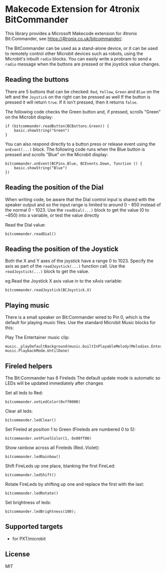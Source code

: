 # Makecode Extension for 4tronix BitCommander

This library provides a Microsoft Makecode extension for 4tronix Bit:Commander, see
https://4tronix.co.uk/bitcommander/.

The BitCommander can be used as a stand-alone device, or it can be used to remotely control other Microbit devices such as robots, using the Microbit's inbuilt `radio` blocks.
You can easily write a probram to send a `radio` message when the buttons are pressed or the joystick value changes.

## Reading the buttons

There are 5 buttons that can be checked: `Red`, `Yellow`, `Green` and `Blue` on the left and the `Joystick` on the right can be pressed as well
If the button is pressed it will return `true`. If it isn't pressed, then it returns `false`.

The following code checks the Green button and, if pressed, scrolls "Green" on the Microbit display:

```blocks
if (bitcommander.readButton(BCButtons.Green)) {
    basic.showString("Green")
}
```

You can also respond directly to a button press or release event using the `onEvent(...)` block.
The following code runs when the Blue button is pressed and scrolls "Blue" on the Microbit display:

```blocks
bitcommander.onEvent(BCPins.Blue, BCEvents.Down, function () {
    basic.showString("Blue")
})
```

## Reading the position of the Dial

When writing code, be aware that the Dial control input is shared with the speaker output and so the input range is limited to around 0 - 850 instead of the normal 0 - 1023. 
Use the `readDial(...)` block to get the value (0 to ~850) into a variable, or test the value directly

Read the Dial value:

```block
bitcommander.readDial()
```

## Reading the position of the Joystick

Both the X and Y axes of the joystick have a range 0 to 1023. Specify the axis as part of the `readJoystick(...)` function call.
Use the `readJoystick(...)` block to get the value.

eg.Read the Joystick X axis value in to the xAxis variable:

```block
bitcommander.readJoystick(BCJoystick.X)
```

## Playing music

There is a small speaker on Bit:Commander wired to Pin 0, which is the default for playing music files. Use the standard Microbit Music blocks for this:

Play The Entertainer music clip:

```block
music._playDefaultBackground(music.builtInPlayableMelody(Melodies.Entertainer), music.PlaybackMode.UntilDone)
```


## Fireled helpers

The Bit:Commander has 6 Fireleds
The default update mode is automatic so LEDs will be updated immediately after changes

Set all leds to Red:

```block
bitcommander.setLedColor(0xff0000)
```

Clear all leds:

```block
bitcommander.ledClear()
```

Set Fireled at position 1 to Green (Fireleds are numbered 0 to 5):

```block
bitcommander.setPixelColor(1, 0x00ff00)
```

Show rainbow across all Fireleds (Red..Violet):

```block
bitcommander.ledRainbow()
```

Shift FireLeds up one place, blanking the first FireLed:

```block
bitcommander.ledShift()
```

Rotate FireLeds by shifting up one and replace the first with the last:

```block
bitcommander.ledRotate()
```

Set brightness of leds:

```block
bitcommander.ledBrightness(100);
```

## Supported targets

* for PXT/microbit

## License
MIT
